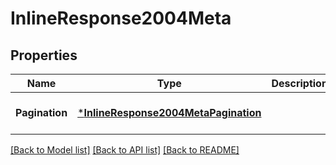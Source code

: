 # InlineResponse2004Meta

## Properties
Name | Type | Description | Notes
------------ | ------------- | ------------- | -------------
**Pagination** | [***InlineResponse2004MetaPagination**](inline_response_200_4_meta_pagination.md) |  | [optional] [default to null]

[[Back to Model list]](../README.md#documentation-for-models) [[Back to API list]](../README.md#documentation-for-api-endpoints) [[Back to README]](../README.md)



